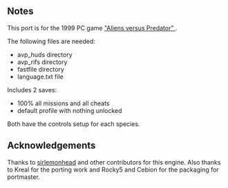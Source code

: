 ## Notes
This port is for the 1999 PC game ["Aliens versus Predator" ](https://en.wikipedia.org/wiki/Aliens_Versus_Predator_(1999_video_game)).

The following files are needed:
- avp_huds directory
- avp_rifs directory
- fastfile directory
- language.txt file

Includes 2 saves:
- 100% all missions and all cheats
- default profile with nothing unlocked

Both have the controls setup for each species.

## Acknowledgements
Thanks to [sirlemonhead](https://github.com/neuromancer/avp) and other contributors for this engine. Also thanks to Kreal for the porting work and Rocky5 and Cebion for the packaging for portmaster.
